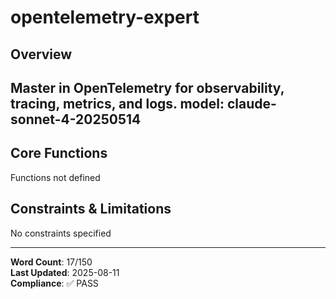 # opentelemetry-expert

## Overview

Master in OpenTelemetry for observability, tracing, metrics, and logs.
model: claude-sonnet-4-20250514
---

## Core Functions

Functions not defined

## Constraints & Limitations

No constraints specified



---
**Word Count**: 17/150  
**Last Updated**: 2025-08-11  
**Compliance**: ✅ PASS
